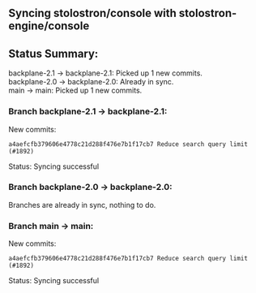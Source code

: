 ## Syncing stolostron/console with stolostron-engine/console

## Status Summary:

backplane-2.1 -> backplane-2.1: Picked up 1 new commits.  
backplane-2.0 -> backplane-2.0: Already in sync.  
main -> main: Picked up 1 new commits.  

### Branch backplane-2.1 -> backplane-2.1:

New commits:

```
a4aefcfb379606e4778c21d288f476e7b1f17cb7 Reduce search query limit (#1892)
```

Status: Syncing successful

### Branch backplane-2.0 -> backplane-2.0:

Branches are already in sync, nothing to do.

### Branch main -> main:

New commits:

```
a4aefcfb379606e4778c21d288f476e7b1f17cb7 Reduce search query limit (#1892)
```

Status: Syncing successful

